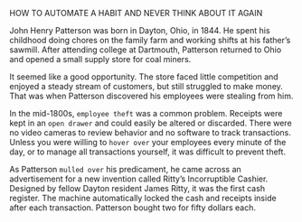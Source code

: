 HOW TO AUTOMATE A HABIT AND NEVER THINK ABOUT IT AGAIN

John Henry Patterson was born in Dayton, Ohio, in 1844. He spent his
childhood doing chores on the family farm and working shifts at his
father’s sawmill. After attending college at Dartmouth, Patterson
returned to Ohio and opened a small supply store for coal miners.

It seemed like a good opportunity. The store faced little competition
and enjoyed a steady stream of customers, but still struggled to make
money. That was when Patterson discovered his employees were
stealing from him.

In the mid-1800s, `employee theft` was a common problem. Receipts
were kept in an `open drawer` and could easily be altered or discarded.
There were no video cameras to review behavior and no software to
track transactions. Unless you were willing to `hover over` your
employees every minute of the day, or to manage all transactions
yourself, it was difficult to prevent theft.

As Patterson `mulled over` his predicament, he came across an
advertisement for a new invention called Ritty’s Incorruptible Cashier.
Designed by fellow Dayton resident James Ritty, it was the first cash
register. The machine automatically locked the cash and receipts
inside after each transaction. Patterson bought two for fifty dollars
each.